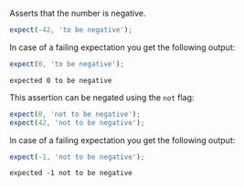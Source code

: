 Asserts that the number is negative.

```javascript
expect(-42, 'to be negative');
```

In case of a failing expectation you get the following output:

```javascript
expect(0, 'to be negative');
```

```output
expected 0 to be negative
```

This assertion can be negated using the `not` flag:

```javascript
expect(0, 'not to be negative');
expect(42, 'not to be negative');
```

In case of a failing expectation you get the following output:

```javascript
expect(-1, 'not to be negative');
```

```output
expected -1 not to be negative
```
